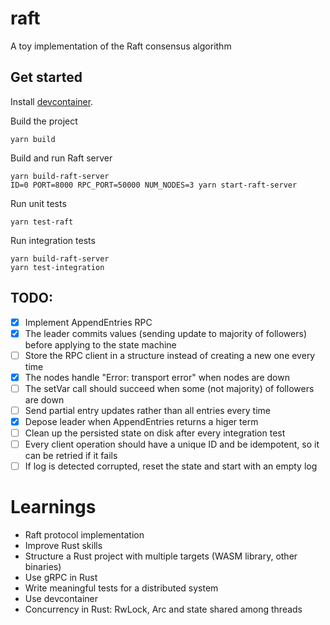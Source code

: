 # raft
A toy implementation of the Raft consensus algorithm

## Get started
Install [devcontainer](https://code.visualstudio.com/docs/devcontainers/containers).

Build the project
```
yarn build
```

Build and run Raft server
```
yarn build-raft-server
ID=0 PORT=8000 RPC_PORT=50000 NUM_NODES=3 yarn start-raft-server
```

Run unit tests
```
yarn test-raft
```

Run integration tests
```
yarn build-raft-server
yarn test-integration
```

## TODO:
- [x] Implement AppendEntries RPC
- [x] The leader commits values (sending update to majority of followers) before applying to the state machine
- [ ] Store the RPC client in a structure instead of creating a new one every time
- [x] The nodes handle "Error: transport error" when nodes are down
- [ ] The setVar call should succeed when some (not majority) of followers are down
- [ ] Send partial entry updates rather than all entries every time
- [x] Depose leader when AppendEntries returns a higer term
- [ ] Clean up the persisted state on disk after every integration test
- [ ] Every client operation should have a unique ID and be idempotent, so it can be retried if it fails
- [ ] If log is detected corrupted, reset the state and start with an empty log

# Learnings
- Raft protocol implementation
- Improve Rust skills
- Structure a Rust project with multiple targets (WASM library, other binaries)
- Use gRPC in Rust
- Write meaningful tests for a distributed system
- Use devcontainer
- Concurrency in Rust: RwLock, Arc and state shared among threads
